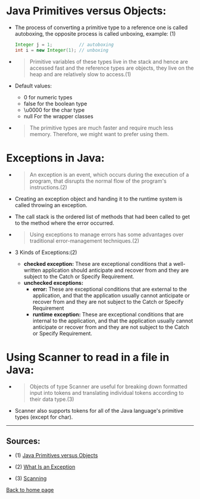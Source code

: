# **Java Primitives versus Objects:**

- The process of converting a primitive type to a reference one is called autoboxing, the opposite process is called unboxing, example: (1)

  ```java
  Integer j = 1;          // autoboxing
  int i = new Integer(1); // unboxing
  ```

- > Primitive variables of these types live in the stack and hence are accessed fast and the reference types are objects, they live on the heap and are relatively slow to access.(1)

- Default values:

  - 0 for numeric types
  - false for the boolean type
  - \u0000 for the char type
  - null For the wrapper classes

- > The primitive types are much faster and require much less memory. Therefore, we might want to prefer using them.

# **Exceptions in Java:**

- > An exception is an event, which occurs during the execution of a program, that disrupts the normal flow of the program's instructions.(2)

- Creating an exception object and handing it to the runtime system is called throwing an exception.

- The call stack is the ordered list of methods that had been called to get to the method where the error occurred.

- > Using exceptions to manage errors has some advantages over traditional error-management techniques.(2)

- 3 Kinds of Exceptions:(2)
  - **checked exception:** These are exceptional conditions that a well-written application should anticipate and recover from and they are subject to the Catch or Specify Requirement.
  - **unchecked exceptions:**
    - **error:** These are exceptional conditions that are external to the application, and that the application usually cannot anticipate or recover from and they are not subject to the Catch or Specify Requirement
    - **runtime exception:** These are exceptional conditions that are internal to the application, and that the application usually cannot anticipate or recover from and they are not subject to the Catch or Specify Requirement.

# **Using Scanner to read in a file in Java:**

- > Objects of type Scanner are useful for breaking down formatted input into tokens and translating individual tokens according to their data type.(3)

- Scanner also supports tokens for all of the Java language's primitive types (except for char).

---

## Sources:

- (1) [Java Primitives versus Objects](https://www.baeldung.com/java-primitives-vs-objects)

- (2) [What Is an Exception](https://docs.oracle.com/javase/tutorial/essential/exceptions/definition.html)

- (3) [Scanning](https://docs.oracle.com/javase/tutorial/essential/io/scanning.html)

[Back to home page](../README.md)
